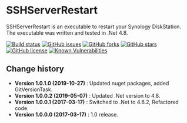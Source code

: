SSHServerRestart
====================================

SSHServerRestart is an executable to restart your Synology DiskStation.
The executable was written and tested in .Net 4.8.

[![Build status](https://ci.appveyor.com/api/projects/status/01exk9m16pwvnfig?svg=true)](https://ci.appveyor.com/project/SeppPenner/sshserverrestart)
[![GitHub issues](https://img.shields.io/github/issues/SeppPenner/SSHServerRestart.svg)](https://github.com/SeppPenner/SSHServerRestart/issues)
[![GitHub forks](https://img.shields.io/github/forks/SeppPenner/SSHServerRestart.svg)](https://github.com/SeppPenner/SSHServerRestart/network)
[![GitHub stars](https://img.shields.io/github/stars/SeppPenner/SSHServerRestart.svg)](https://github.com/SeppPenner/SSHServerRestart/stargazers)
[![GitHub license](https://img.shields.io/badge/license-AGPL-blue.svg)](https://raw.githubusercontent.com/SeppPenner/SSHServerRestart/master/License.txt)
[![Known Vulnerabilities](https://snyk.io/test/github/SeppPenner/SSHServerRestart/badge.svg)](https://snyk.io/test/github/SeppPenner/SSHServerRestart)


Change history
--------------

* **Version 1.0.1.0 (2019-10-27)** : Updated nuget packages, added GitVersionTask.
* **Version 1.0.0.2 (2019-05-07)** : Updated .Net version to 4.8.
* **Version 1.0.0.1 (2017-03-17)** : Switched to .Net to 4.6.2, Refactored code.
* **Version 1.0.0.0 (2017-03-17)** : 1.0 release.
